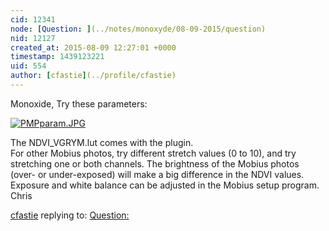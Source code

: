 ```yaml
---
cid: 12341
node: [Question: ](../notes/monoxyde/08-09-2015/question)
nid: 12127
created_at: 2015-08-09 12:27:01 +0000
timestamp: 1439123221
uid: 554
author: [cfastie](../profile/cfastie)
---
```


Monoxide,
Try these parameters:  

[![PMPparam.JPG](https://i.publiclab.org/system/images/photos/000/011/074/medium/PMPparam.JPG)](https://i.publiclab.org/system/images/photos/000/011/074/original/PMPparam.JPG)  


The NDVI_VGRYM.lut comes with the plugin.  
For other Mobius photos, try different stretch values (0 to 10), and try stretching one or both channels. The brightness of the Mobius photos (over- or under-exposed) will make a big difference in the NDVI values. Exposure and white balance can be adjusted in the Mobius setup program.  
Chris

[cfastie](../profile/cfastie) replying to: [Question: ](../notes/monoxyde/08-09-2015/question)

